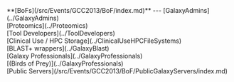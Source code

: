 <div class='linkbox'>
**[BoFs](/src/Events/GCC2013/BoF/index.md)**
---
[GalaxyAdmins](../GalaxyAdmins)<br />
[Proteomics](../Proteomics)<br />
[Tool Developers](../ToolDevelopers)<br />
[Clinical Use / HPC Storage](../ClinicalUseHPCFileSystems)<br />
[BLAST+ wrappers](../GalaxyBlast)<br />
[Galaxy Professionals](../GalaxyProfessionals)<br />
[(Birds of Prey)](../GalaxyProfessionals)<br />
[Public Servers](/src/Events/GCC2013/BoF/PublicGalaxyServers/index.md)<br />
</div>

